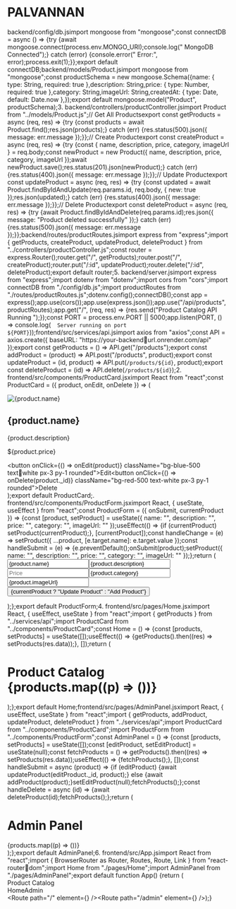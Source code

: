 # PALVANNAN
backend/config/db.jsimport mongoose from "mongoose";const connectDB = async () => {try {await mongoose.connect(process.env.MONGO_URI);console.log("  MongoDB Connected");} catch (error) {console.error("  Error:", error);process.exit(1);}};export default connectDB;backend/models/Product.jsimport mongoose from "mongoose";const productSchema = new mongoose.Schema({name: { type: String, required: true },description: String,price: { type: Number, required: true },category: String,imageUrl: String,createdAt: { type: Date, default: Date.now },});export default mongoose.model("Product", productSchema);3. backend/controllers/productController.jsimport Product from "../models/Product.js";// Get All Productsexport const getProducts = async (req, res) => {try {const products = await Product.find();res.json(products);} catch (err) {res.status(500).json({ message: err.message });}};// Create Productexport const createProduct = async (req, res) => {try {const { name, description, price, category, imageUrl } = req.body;const newProduct = new Product({ name, description, price, category, imageUrl });await newProduct.save();res.status(201).json(newProduct);} catch (err) {res.status(400).json({ message: err.message });}};// Update Productexport const updateProduct = async (req, res) => {try {const updated = await Product.findByIdAndUpdate(req.params.id, req.body, { new: true });res.json(updated);} catch (err) {res.status(400).json({ message: err.message });}};// Delete Productexport const deleteProduct = async (req, res) => {try {await Product.findByIdAndDelete(req.params.id);res.json({ message: "Product deleted successfully" });} catch (err) {res.status(500).json({ message: err.message });}};backend/routes/productRoutes.jsimport express from "express";import { getProducts, createProduct, updateProduct, deleteProduct } from "../controllers/productController.js";const router = express.Router();router.get("/", getProducts);router.post("/", createProduct);router.put("/:id", updateProduct);router.delete("/:id", deleteProduct);export default router;5. backend/server.jsimport express from "express";import dotenv from "dotenv";import cors from "cors";import connectDB from "./config/db.js";import productRoutes from "./routes/productRoutes.js";dotenv.config();connectDB();const app = express();app.use(cors());app.use(express.json());app.use("/api/products", productRoutes);app.get("/", (req, res) => {res.send("Product Catalog API Running ");});const PORT = process.env.PORT || 5000;app.listen(PORT, () => console.log(`  Server running on port ${PORT}`));frontend/src/services/api.jsimport axios from "axios";const API = axios.create({ baseURL: "https://your-backendurl.onrender.com/api" });export const getProducts = () => API.get("/products");export const addProduct = (product) => API.post("/products", product);export const updateProduct = (id, product) => API.put(`/products/${id}`, product);export const deleteProduct = (id) => API.delete(`/products/${id}`);2. frontend/src/components/ProductCard.jsximport React from "react";const ProductCard = ({ product, onEdit, onDelete }) => (<div className="bg-white shadow-md rounded-lg p-4"><img src={product.imageUrl} alt={product.name} className="w-full h-48 object-cover rounded-md" /><h2 className="text-lg font-bold mt-2">{product.name}</h2><p className="text-gray-600">{product.description}</p><p className="text-green-600 font-semibold mt-1">${product.price}</p><div className="flex gap-2 mt-3"><button onClick={() => onEdit(product)} className="bg-blue-500 textwhite px-3 py-1 rounded">Edit</button><button onClick={() => onDelete(product._id)} className="bg-red-500 text-white px-3 py-1 rounded">Delete</button></div></div>);export default ProductCard;. frontend/src/components/ProductForm.jsximport React, { useState, useEffect } from "react";const ProductForm = ({ onSubmit, currentProduct }) => {const [product, setProduct] = useState({ name: "", description: "", price: "", category: "", imageUrl: "" });useEffect(() => {if (currentProduct) setProduct(currentProduct);}, [currentProduct]);const handleChange = (e) => setProduct({ ...product, [e.target.name]: e.target.value });const handleSubmit = (e) => {e.preventDefault();onSubmit(product);setProduct({ name: "", description: "", price: "", category: "", imageUrl: "" });};return (<form onSubmit={handleSubmit} className="bg-gray-100 p-4 rounded shadow-md space-y-3"><input type="text" name="name" value={product.name} onChange={handleChange} placeholder="Product Name" className="w-full p-2 border rounded" required /><input type="text" name="description" value={product.description} onChange={handleChange} placeholder="Description" className="w-full p-2 border rounded" /><input type="number" name="price" value={product.price} onChange={handleChange} placeholder="Price" className="w-full p-2 border rounded" required /><input type="text" name="category" value={product.category} onChange={handleChange} placeholder="Category" className="w-full p-2 border rounded" /><input type="text" name="imageUrl" value={product.imageUrl} onChange={handleChange} placeholder="Image URL" className="w-full p-2 border rounded" /><button type="submit" className="bg-green-600 text-white px-4 py-2 rounded">{currentProduct ? "Update Product" : "Add Product"}</button></form>);};export default ProductForm;4. frontend/src/pages/Home.jsximport React, { useEffect, useState } from "react";import { getProducts } from "../services/api";import ProductCard from "../components/ProductCard";const Home = () => {const [products, setProducts] = useState([]);useEffect(() => {getProducts().then((res) => setProducts(res.data));}, []);return (<div className="p-6"></h1><h1 className="text-3xl font-bold mb-4">Product Catalog <div className="grid grid-cols-1 md:grid-cols-3 gap-4">{products.map((p) => (<ProductCard key={p._id} product={p} />))}</div></div>);};export default Home;frontend/src/pages/AdminPanel.jsximport React, { useEffect, useState } from "react";import { getProducts, addProduct, updateProduct, deleteProduct } from "../services/api";import ProductCard from "../components/ProductCard";import ProductForm from "../components/ProductForm";const AdminPanel = () => {const [products, setProducts] = useState([]);const [editProduct, setEditProduct] = useState(null);const fetchProducts = () => getProducts().then((res) => setProducts(res.data));useEffect(() => {fetchProducts();}, []);const handleSubmit = async (product) => {if (editProduct) {await updateProduct(editProduct._id, product);} else {await addProduct(product);}setEditProduct(null);fetchProducts();};const handleDelete = async (id) => {await deleteProduct(id);fetchProducts();};return (<div className="p-6"><h1 className="text-3xl font-bold mb-4">Admin Panel </h1><ProductForm onSubmit={handleSubmit} currentProduct={editProduct} /><div className="grid grid-cols-1 md:grid-cols-3 gap-4 mt-6">{products.map((p) => (<ProductCard key={p._id} product={p} onEdit={setEditProduct} onDelete={handleDelete} />))}</div></div>);};export default AdminPanel;6. frontend/src/App.jsimport React from "react";import { BrowserRouter as Router, Routes, Route, Link } from "react-routerdom";import Home from "./pages/Home";import AdminPanel from "./pages/AdminPanel";export default function App() {return (<Router><nav className="bg-gray-800 text-white p-4 flex justify-between">Product Catalog</Link><Link to="/" className="font-bold text-xl">  <div className="space-x-4"><Link to="/">Home</Link><Link to="/admin">Admin</Link></div></nav><Routes><Route path="/" element={<Home />} /><Route path="/admin" element={<AdminPanel />} /></Routes></Router>);}
